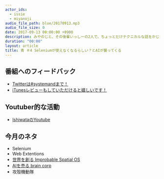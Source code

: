 ```yaml
---
actor_ids:
  - issie
  - miyanoji
audio_file_path: blue/20170913.mp3
audio_file_size: 0
date: 2017-09-13 00:00:00 +0900
description: みやのじと、その後輩いっしーの2人で、ちょっとだけテクニカルな話をかじっちゃおう！という趣旨で始めた、systemand.onlineのサブチャンネル青です。
duration: "00:00"
layout: article
title: 青 ＃4 Seleniumが使えなくなるらしい？とAIが襲ってくる
---
```

## 番組へのフィードバック
* [Twitterは#systemandまで！](https://twitter.com/search?q=%23systemand)
* [iTunesレビューもしていただけると嬉しいです！](https://itunes.apple.com/jp/podcast/systemand-online/id1205168408?mt=2)

## Youtuber的な活動

* [IshiwataのYoutube](https://www.youtube.com/channel/UC0dN6GcdwpQA-WdSfI2tmZQ)

## 今月のネタ
* Selenium
* Web Extentions
* [世界を創る Improbable Spatial OS](https://improbable.io)
* [AIを売る brain corp](https://www.braincorp.com)
* 攻殻機動隊

